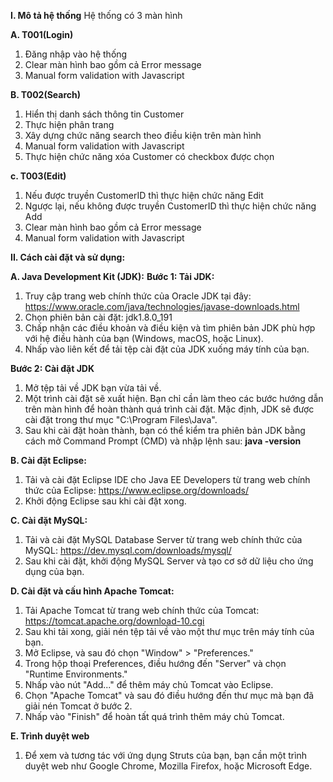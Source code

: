 **I. Mô tả hệ thống**
Hệ thống có 3 màn hình

**A. T001(Login)**
  1. Đăng nhập vào hệ thống
  2. Clear màn hình bao gồm cả Error message
  3. Manual form validation with Javascript

**B. T002(Search)**
  1. Hiển thị danh sách thông tin Customer
  2. Thực hiện phân trang
  3. Xây dựng chức năng search theo điều kiện trên màn hình
  4. Manual form validation with Javascript
  5. Thực hiện chức năng xóa Customer có checkbox được chọn

**c. T003(Edit)**
  1. Nếu được truyền CustomerID thì thực hiện chức năng Edit
  2. Ngược lại, nếu không được truyền CustomerID thì thực hiện chức năng Add
  3. Clear màn hình bao gồm cả Error message
  4. Manual form validation with Javascript

**II. Cách cài đặt và sử dụng:**

**A. Java Development Kit (JDK):** 
**Bước 1: Tải JDK:**
1. Truy cập trang web chính thức của Oracle JDK tại đây: https://www.oracle.com/java/technologies/javase-downloads.html
2. Chọn phiên bản cài đặt: jdk1.8.0_191
3. Chấp nhận các điều khoản và điều kiện và tìm phiên bản JDK phù hợp với hệ điều hành của bạn (Windows, macOS, hoặc Linux).
4. Nhấp vào liên kết để tải tệp cài đặt của JDK xuống máy tính của bạn.

**Bước 2: Cài đặt JDK**
1. Mở tệp tải về JDK bạn vừa tải về.
2. Một trình cài đặt sẽ xuất hiện. Bạn chỉ cần làm theo các bước hướng dẫn trên màn hình để hoàn thành quá trình cài đặt. Mặc định, JDK sẽ được cài đặt trong thư mục "C:\Program Files\Java".
3. Sau khi cài đặt hoàn thành, bạn có thể kiểm tra phiên bản JDK bằng cách mở Command Prompt (CMD) và nhập lệnh sau: **java -version**

**B. Cài đặt Eclipse:**
1. Tải và cài đặt Eclipse IDE cho Java EE Developers từ trang web chính thức của Eclipse: https://www.eclipse.org/downloads/
2. Khởi động Eclipse sau khi cài đặt xong.

**C. Cài đặt MySQL:**
1. Tải và cài đặt MySQL Database Server từ trang web chính thức của MySQL: https://dev.mysql.com/downloads/mysql/
2. Sau khi cài đặt, khởi động MySQL Server và tạo cơ sở dữ liệu cho ứng dụng của bạn.

**D. Cài đặt và cấu hình Apache Tomcat:**
1. Tải Apache Tomcat từ trang web chính thức của Tomcat: https://tomcat.apache.org/download-10.cgi
2. Sau khi tải xong, giải nén tệp tải về vào một thư mục trên máy tính của bạn.
3. Mở Eclipse, và sau đó chọn "Window" > "Preferences."
4. Trong hộp thoại Preferences, điều hướng đến "Server" và chọn "Runtime Environments."
5. Nhấp vào nút "Add..." để thêm máy chủ Tomcat vào Eclipse.
6. Chọn "Apache Tomcat" và sau đó điều hướng đến thư mục mà bạn đã giải nén Tomcat ở bước 2.
7. Nhấp vào "Finish" để hoàn tất quá trình thêm máy chủ Tomcat.
   
**E. Trình duyệt web**
1.  Để xem và tương tác với ứng dụng Struts của bạn, bạn cần một trình duyệt web như Google Chrome, Mozilla Firefox, hoặc Microsoft Edge.
